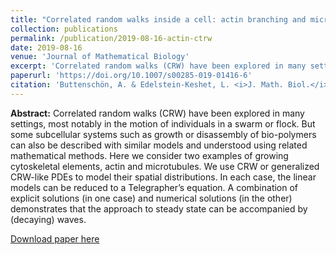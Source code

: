 ```yaml
---
title: "Correlated random walks inside a cell: actin branching and microtubule dynamics"
collection: publications
permalink: /publication/2019-08-16-actin-ctrw
date: 2019-08-16
venue: 'Journal of Mathematical Biology'
excerpt: 'Correlated random walks (CRW) have been explored in many settings, most notably in the motion of individuals in a swarm or flock. But some subcellular systems such as growth or disassembly of bio-polymers can also be described with similar models and understood using related mathematical methods. Here we consider two examples of growing cytoskeletal elements, actin and microtubules.'
paperurl: 'https://doi.org/10.1007/s00285-019-01416-6'
citation: 'Buttenschön, A. & Edelstein-Keshet, L. <i>J. Math. Biol.</i> (2019)'
---
```


**Abstract:** Correlated random walks (CRW) have been explored in many settings,
most notably in the motion of individuals in a swarm or flock. But some subcellular
systems such as growth or disassembly of bio-polymers can also be described with
similar models and understood using related mathematical methods. Here we consider
two examples of growing cytoskeletal elements, actin and microtubules. We use CRW
or generalized CRW-like PDEs to model their spatial distributions. In each case,
the linear models can be reduced to a Telegrapher’s equation. A combination of
explicit solutions (in one case) and numerical solutions (in the other)
demonstrates that the approach to steady state can be accompanied by (decaying) waves.


[Download paper here](https://doi.org/10.1007/s00285-019-01416-6)
